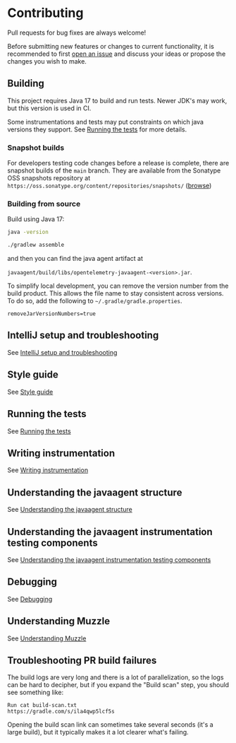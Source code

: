# Contributing

Pull requests for bug fixes are always welcome!

Before submitting new features or changes to current functionality, it is recommended to first
[open an issue](https://github.com/open-telemetry/opentelemetry-java-instrumentation/issues/new)
and discuss your ideas or propose the changes you wish to make.

## Building

This project requires Java 17 to build and run tests. Newer JDK's may work, but this version is used in CI.

Some instrumentations and tests may put constraints on which java versions they support.
See [Running the tests](./docs/contributing/running-tests.md) for more details.

### Snapshot builds

For developers testing code changes before a release is complete, there are
snapshot builds of the `main` branch. They are available from
the Sonatype OSS snapshots repository at `https://oss.sonatype.org/content/repositories/snapshots/`
([browse](https://oss.sonatype.org/content/repositories/snapshots/io/opentelemetry/))

### Building from source

Build using Java 17:

```bash
java -version
```

```bash
./gradlew assemble
```

and then you can find the java agent artifact at

`javaagent/build/libs/opentelemetry-javaagent-<version>.jar`.

To simplify local development, you can remove the version number from the build product. This allows
the file name to stay consistent across versions. To do so, add the following to
`~/.gradle/gradle.properties`.

```properties
removeJarVersionNumbers=true
```

## IntelliJ setup and troubleshooting

See [IntelliJ setup and troubleshooting](docs/contributing/intellij-setup-and-troubleshooting.md)

## Style guide

See [Style guide](docs/contributing/style-guideline.md)

## Running the tests

See [Running the tests](docs/contributing/running-tests.md)

## Writing instrumentation

See [Writing instrumentation](docs/contributing/writing-instrumentation.md)

## Understanding the javaagent structure

See [Understanding the javaagent structure](docs/contributing/javaagent-structure.md)

## Understanding the javaagent instrumentation testing components

See [Understanding the javaagent instrumentation testing components](docs/contributing/javaagent-test-infra.md)

## Debugging

See [Debugging](docs/contributing/debugging.md)

## Understanding Muzzle

See [Understanding Muzzle](docs/contributing/muzzle.md)

## Troubleshooting PR build failures

The build logs are very long and there is a lot of parallelization, so the logs can be hard to
decipher, but if you expand the "Build scan" step, you should see something like:

```
Run cat build-scan.txt
https://gradle.com/s/ila4qwp5lcf5s
```

Opening the build scan link can sometimes take several seconds (it's a large build), but it
typically makes it a lot clearer what's failing.
